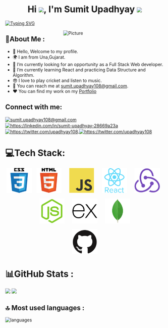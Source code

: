 <h1 align="center">Hi <img src="https://i.pinimg.com/originals/b9/37/12/b9371273ae94a946e92074d1b9696680.gif" width="55"/>, I'm Sumit Upadhyay <img src="https://camo.githubusercontent.com/d3359cb00ab0b5ed8f2e1fe3fceb4fbaf3b614340f8c0db99c17b9f50b351770/68747470733a2f2f656d6f6a69732e736c61636b6d6f6a69732e636f6d2f656d6f6a69732f696d616765732f313533313834393433302f343234362f626c6f622d73756e676c61737365732e6769663f31353331383439343330" width="35"/></h1>  


[![Typing SVG](https://readme-typing-svg.herokuapp.com/?lines=Front+End+Developer;Problem+Solver;Full+Stack+Developer;continuous+Learner)](https://git.io/typing-svg)

<img align='right' src="https://media2.giphy.com/media/qgQUggAC3Pfv687qPC/giphy.gif?cid=ecf05e47cq8zq18nxebpo5t2r1dgnmyddibdq953rd74v2xb&rid=giphy.gif&ct=g" height="" width="320" alt="Picture">

## 💫About Me :

   - 👋 Hello, Welcome to my profile.
   - 🌍 I am from Una,Gujarat.
   - 🌱 I’m currently looking for an opportunity as a Full Stack Web developer.
   - 🔭 I’m currently learning React and practicing Data Structure and Algorithm.
   - 😎 I love to play cricket and listen to music.
  - 💬 You can reach me at sumit.upadhyay108@gmail.com.
  - ❤️ You can find my work on my [Portfolio](https://sumit-upadhyay-portfolio-website.netlify.app/)
    
##  Connect with me:  


</a>

<a title="sumit.upadhyay108@gmail.com" href="mailto:arjunbhakuni23@gmail.com">

  <img align="center" src="https://img.shields.io/badge/Gmail-D14836?style=for-the-badge&logo=gmail&logoColor=white" alt="sumit.upadhyay108@gmail.com" />

</a>

<a href="https://linkedin.com/in/sumit-upadhyay-28669a23a">

  <img align="center" src="https://img.shields.io/badge/LinkedIn-0077B5?style=for-the-badge&logo=linkedin&logoColor=white" alt="https://linkedin.com/in/sumit-upadhyay-28669a23a" />

</a>
<a href="https://twitter.com/upadhyay108">

  <img align="center" src="https://img.shields.io/badge/Twiter-1DA1F2?style=for-the-badge&logo=twitter&logoColor=white" alt="https://twitter.com/upadhyay108" />

</a>
<a href="https://codesandbox.com/sdupadhyay">

  <img align="center" src="https://img.shields.io/badge/Codesandbox-000000?style=for-the-badge&logo=twitter&logoColor=white" alt="https://twitter.com/upadhyay108" />

</a>


# 💻Tech Stack:

<p align="center">  <img src="https://raw.githubusercontent.com/devicons/devicon/master/icons/css3/css3-original-wordmark.svg" alt="css3" width="80" height="80"/>  <img hspace="10" src="https://raw.githubusercontent.com/devicons/devicon/master/icons/html5/html5-original-wordmark.svg" alt="html5" width="80" height="80"/>  <img hspace="10" src="https://raw.githubusercontent.com/devicons/devicon/master/icons/javascript/javascript-original.svg" alt="javascript" width="80" height="80"/>  <img hspace="10" src="https://raw.githubusercontent.com/devicons/devicon/master/icons/react/react-original-wordmark.svg" alt="react" width="80" height="80"/>  <img hspace="10" src="https://raw.githubusercontent.com/devicons/devicon/master/icons/redux/redux-original.svg" alt="redux" width="80" height="80"/>
</p>
<p align="center"> <img hspace="10" src="https://raw.githubusercontent.com/devicons/devicon/master/icons/nodejs/nodejs-original.svg" alt="redux" width="80" height="80"/>
<img hspace="10" src="https://raw.githubusercontent.com/devicons/devicon/master/icons/express/express-original.svg" alt="redux" width="80" height="80"/>
<img hspace="10" src="https://raw.githubusercontent.com/devicons/devicon/master/icons/mongodb/mongodb-original.svg" alt="redux" width="80" height="80"/>
</p>
<p align="center">
<img hspace="10" src="https://raw.githubusercontent.com/devicons/devicon/master/icons/github/github-original.svg" alt="redux" width="80" height="80"/>
</p>

  
# 📊GitHub Stats :
<div>
  <img src="https://github-readme-stats.vercel.app/api?username=sdupadhyay&show_icons=true&hide_border=true&theme=merko" />
  <img  src="https://github-readme-streak-stats.herokuapp.com/?user=sdupadhyay&hide_border=true&theme=merko" />
</div>

## 🔝 Most used languages :
  <img alt="languages" src="https://github-readme-stats.vercel.app/api/top-langs/?username=sdupadhyay&layout=compact&hide_border=true&theme=merko" />
  

